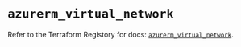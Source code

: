 # `azurerm_virtual_network`

Refer to the Terraform Registory for docs: [`azurerm_virtual_network`](https://registry.terraform.io/providers/hashicorp/azurerm/3.63.0/docs/resources/virtual_network).
